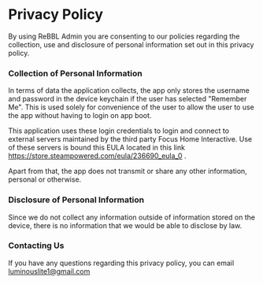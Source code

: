 # Privacy Policy

By using ReBBL Admin you are consenting to our policies regarding the collection, use and disclosure of personal information set out in this privacy policy.

### Collection of Personal Information

In terms of data the application collects, the app only stores the username and password in the device keychain if the user has selected "Remember Me".  This is used solely for convenience of the user to allow the user to use the app without having to login on app boot.  

This application uses these login credentials to login and connect to external servers maintained by the third party Focus Home Interactive. Use of these servers is bound this EULA located in this link https://store.steampowered.com/eula/236690_eula_0 .

Apart from that, the app does not transmit or share any other information, personal or otherwise.

### Disclosure of Personal Information

Since we do not collect any information outside of information stored on the device, there is no information that we would be able to disclose by law.

### Contacting Us

If you have any questions regarding this privacy policy, you can email luminouslite1@gmail.com
